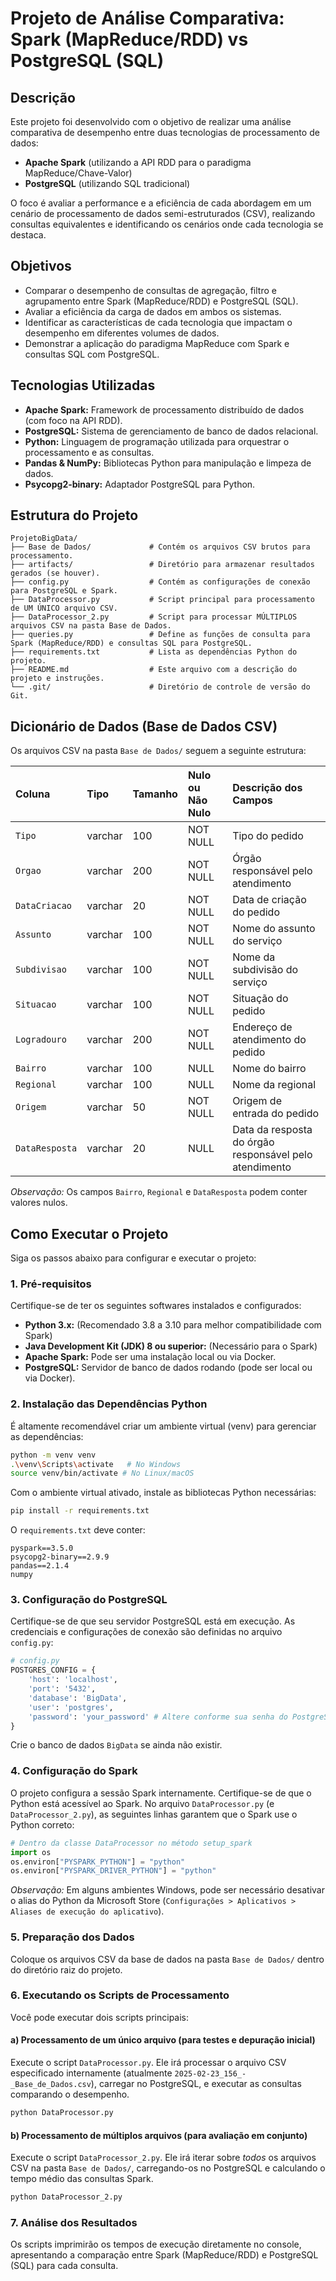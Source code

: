 # Projeto de Análise Comparativa: Spark (MapReduce/RDD) vs PostgreSQL (SQL)

## Descrição

Este projeto foi desenvolvido com o objetivo de realizar uma análise comparativa de desempenho entre duas tecnologias de processamento de dados:

- **Apache Spark** (utilizando a API RDD para o paradigma MapReduce/Chave-Valor)
- **PostgreSQL** (utilizando SQL tradicional)

O foco é avaliar a performance e a eficiência de cada abordagem em um cenário de processamento de dados semi-estruturados (CSV), realizando consultas equivalentes e identificando os cenários onde cada tecnologia se destaca.

## Objetivos

- Comparar o desempenho de consultas de agregação, filtro e agrupamento entre Spark (MapReduce/RDD) e PostgreSQL (SQL).
- Avaliar a eficiência da carga de dados em ambos os sistemas.
- Identificar as características de cada tecnologia que impactam o desempenho em diferentes volumes de dados.
- Demonstrar a aplicação do paradigma MapReduce com Spark e consultas SQL com PostgreSQL.

## Tecnologias Utilizadas

- **Apache Spark:** Framework de processamento distribuído de dados (com foco na API RDD).
- **PostgreSQL:** Sistema de gerenciamento de banco de dados relacional.
- **Python:** Linguagem de programação utilizada para orquestrar o processamento e as consultas.
- **Pandas & NumPy:** Bibliotecas Python para manipulação e limpeza de dados.
- **Psycopg2-binary:** Adaptador PostgreSQL para Python.

## Estrutura do Projeto

```
ProjetoBigData/
├── Base de Dados/             # Contém os arquivos CSV brutos para processamento.
├── artifacts/                 # Diretório para armazenar resultados gerados (se houver).
├── config.py                  # Contém as configurações de conexão para PostgreSQL e Spark.
├── DataProcessor.py           # Script principal para processamento de UM ÚNICO arquivo CSV.
├── DataProcessor_2.py         # Script para processar MÚLTIPLOS arquivos CSV na pasta Base de Dados.
├── queries.py                 # Define as funções de consulta para Spark (MapReduce/RDD) e consultas SQL para PostgreSQL.
├── requirements.txt           # Lista as dependências Python do projeto.
├── README.md                  # Este arquivo com a descrição do projeto e instruções.
└── .git/                      # Diretório de controle de versão do Git.
```

## Dicionário de Dados (Base de Dados CSV)

Os arquivos CSV na pasta `Base de Dados/` seguem a seguinte estrutura:

| Coluna         | Tipo    | Tamanho | Nulo ou Não Nulo | Descrição dos Campos                                   |
| :------------- | :------ | :------ | :--------------- | :----------------------------------------------------- |
| `Tipo`         | varchar | 100     | NOT NULL         | Tipo do pedido                                         |
| `Orgao`        | varchar | 200     | NOT NULL         | Órgão responsável pelo atendimento                     |
| `DataCriacao`  | varchar | 20      | NOT NULL         | Data de criação do pedido                              |
| `Assunto`      | varchar | 100     | NOT NULL         | Nome do assunto do serviço                             |
| `Subdivisao`   | varchar | 100     | NOT NULL         | Nome da subdivisão do serviço                          |
| `Situacao`     | varchar | 100     | NOT NULL         | Situação do pedido                                     |
| `Logradouro`   | varchar | 200     | NOT NULL         | Endereço de atendimento do pedido                      |
| `Bairro`       | varchar | 100     | NULL             | Nome do bairro                                         |
| `Regional`     | varchar | 100     | NULL             | Nome da regional                                       |
| `Origem`       | varchar | 50      | NOT NULL         | Origem de entrada do pedido                            |
| `DataResposta` | varchar | 20      | NULL             | Data da resposta do órgão responsável pelo atendimento |

_Observação:_ Os campos `Bairro`, `Regional` e `DataResposta` podem conter valores nulos.

## Como Executar o Projeto

Siga os passos abaixo para configurar e executar o projeto:

### 1. Pré-requisitos

Certifique-se de ter os seguintes softwares instalados e configurados:

- **Python 3.x:** (Recomendado 3.8 a 3.10 para melhor compatibilidade com Spark)
- **Java Development Kit (JDK) 8 ou superior:** (Necessário para o Spark)
- **Apache Spark:** Pode ser uma instalação local ou via Docker.
- **PostgreSQL:** Servidor de banco de dados rodando (pode ser local ou via Docker).

### 2. Instalação das Dependências Python

É altamente recomendável criar um ambiente virtual (venv) para gerenciar as dependências:

```bash
python -m venv venv
.\venv\Scripts\activate   # No Windows
source venv/bin/activate # No Linux/macOS
```

Com o ambiente virtual ativado, instale as bibliotecas Python necessárias:

```bash
pip install -r requirements.txt
```

O `requirements.txt` deve conter:

```
pyspark==3.5.0
psycopg2-binary==2.9.9
pandas==2.1.4
numpy
```

### 3. Configuração do PostgreSQL

Certifique-se de que seu servidor PostgreSQL está em execução. As credenciais e configurações de conexão são definidas no arquivo `config.py`:

```python
# config.py
POSTGRES_CONFIG = {
    'host': 'localhost',
    'port': '5432',
    'database': 'BigData',
    'user': 'postgres',
    'password': 'your_password' # Altere conforme sua senha do PostgreSQL
}
```

Crie o banco de dados `BigData` se ainda não existir.

### 4. Configuração do Spark

O projeto configura a sessão Spark internamente. Certifique-se de que o Python está acessível ao Spark. No arquivo `DataProcessor.py` (e `DataProcessor_2.py`), as seguintes linhas garantem que o Spark use o Python correto:

```python
# Dentro da classe DataProcessor no método setup_spark
import os
os.environ["PYSPARK_PYTHON"] = "python"
os.environ["PYSPARK_DRIVER_PYTHON"] = "python"
```

_Observação:_ Em alguns ambientes Windows, pode ser necessário desativar o alias do Python da Microsoft Store (`Configurações > Aplicativos > Aliases de execução do aplicativo`).

### 5. Preparação dos Dados

Coloque os arquivos CSV da base de dados na pasta `Base de Dados/` dentro do diretório raiz do projeto.

### 6. Executando os Scripts de Processamento

Você pode executar dois scripts principais:

#### a) Processamento de um único arquivo (para testes e depuração inicial)

Execute o script `DataProcessor.py`. Ele irá processar o arquivo CSV especificado internamente (atualmente `2025-02-23_156_-_Base_de_Dados.csv`), carregar no PostgreSQL, e executar as consultas comparando o desempenho.

```bash
python DataProcessor.py
```

#### b) Processamento de múltiplos arquivos (para avaliação em conjunto)

Execute o script `DataProcessor_2.py`. Ele irá iterar sobre _todos_ os arquivos CSV na pasta `Base de Dados/`, carregando-os no PostgreSQL e calculando o tempo médio das consultas Spark.

```bash
python DataProcessor_2.py
```

### 7. Análise dos Resultados

Os scripts imprimirão os tempos de execução diretamente no console, apresentando a comparação entre Spark (MapReduce/RDD) e PostgreSQL (SQL) para cada consulta.
